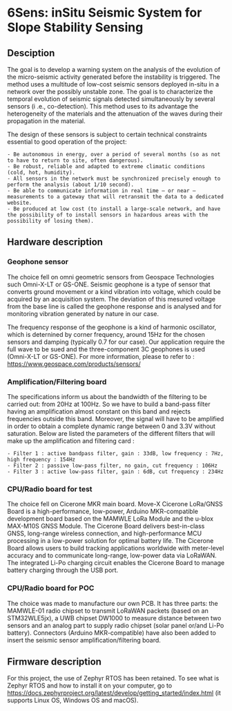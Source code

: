 # 6Sens: inSitu Seismic System for Slope Stability Sensing

## Desciption
The goal is to develop a warning system on the analysis of the evolution of the micro-seismic activity generated before the instability is triggered. The method uses a multitude of low-cost seismic sensors deployed in-situ in a network over the possibly unstable zone. The goal is to characterize the temporal evolution of seismic signals detected simultaneously by several sensors (i .e., co-detection). This method uses to its advantage the heterogeneity of the materials and the attenuation of the waves during their propagation in the material.

The design of these sensors is subject to certain technical constraints essential to good
operation of the project:

    - Be autonomous in energy, over a period of several months (so as not to have to return to site, often dangerous).
    - Be robust, reliable and adapted to extreme climatic conditions (cold, hot, humidity).
    - All sensors in the network must be synchronized precisely enough to perform the analysis (about 1/10 second).
    - Be able to communicate information in real time – or near – measurements to a gateway that will retransmit the data to a dedicated website.
    - Be produced at low cost (to install a large-scale network, and have the possibility of to install sensors in hazardous areas with the possibility of losing them).

## Hardware description
### Geophone sensor
The choice fell on omni geometric sensors from Geospace Technologies such Omni-X-LT or GS-ONE. Seismic geophone is a type of sensor that converts ground movement or a kind vibration into voltage, which could be acquired by an acquisition system. The deviation of this mesured voltage from the base line is called the geophone response and is analysed and for monitoring vibration generated by nature in our case.

The frequency response of the geophone is a kind of harmonic oscillator, which is deternined by corner frequency, around 15Hz for the chosen sensors and damping (typically 0.7 for our case).
Our application require the full wave to be sued and the three-component 3C geophones is used (Omni-X-LT or GS-ONE).
For more information, please to refer to : https://www.geospace.com/products/sensors/

### Amplification/Filtering board
The specifications inform us about the bandwidth of the filtering to be carried out: from 20Hz at 100Hz. So we have to build a band-pass filter having an amplification almost constant on this band and rejects frequencies outside this band. Moreover, the signal will have to be amplified in order to obtain a complete dynamic range between 0 and 3.3V without saturation. Below are listed the
parameters of the different filters that will make up the amplification and filtering card :

    - Filter 1 : active bandpass filter, gain : 33dB, low frequency : 7Hz, high frequency : 154Hz
    - Filter 2 : passive low-pass filter, no gain, cut frequency : 106Hz
    - Filter 3 : active low-pass filter, gain : 6dB, cut frequency : 234Hz

### CPU/Radio board for test
The choice fell on Cicerone MKR main board. Move-X Cicerone LoRa/GNSS Board is a high-performance, low-power, Arduino MKR-compatible development board based on the MAMWLE LoRa Module and the u-blox MAX-M10S GNSS Module. The Cicerone Board delivers best-in-class GNSS, long-range wireless connection, and high-performance MCU processing in a low-power solution for optimal battery life. The Cicerone Board allows users to build tracking applications worldwide with meter-level accuracy and to communicate long-range, low-power data via LoRaWAN. The integrated Li-Po charging circuit enables the Cicerone Board to manage battery charging through the USB port.

### CPU/Radio board for POC
The choice was made to manufacture our own PCB. It has three parts: the MAMWLE-01 radio chipset to transmit LoRaWAN packets (based on an STM32WLE5jx), a UWB chipset DW1000 to measure distance between two sensors and an analog part to supply radio chipset (solar panel or/and Li-Po battery). Connectors (Arduino MKR-compatible) have also been added to insert the seismic sensor amplification/filtering board.

## Firmware description
For this project, the use of Zephyr RTOS has been retained. To see what is Zephyr RTOS and how to install it on your computer, go to https://docs.zephyrproject.org/latest/develop/getting_started/index.html (it supports Linux OS, Windows OS and macOS).
